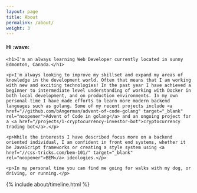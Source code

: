 ```yaml
---
layout: page
title: About
permalink: /about/
weight: 3
---
```


<div class="max-w-prose mx-auto">
    <h4>Hi :wave:</h4>

    <h1>I'm an always learning Web Developer currently located in sunny Edmonton, Canada.</h1>

    <p>I'm always looking to improve my skillset and expand my areas of knowledge in the development world. Often that means that I am working with new and exciting technologies! In the past year I have achieved a beginner to intermediate level understanding of working with Docker in both local development, and on production environments. In my own personal time I have made efforts to learn more modern backend languages such as golang. Some of my recent projects include <a href="//github.com/bAngerman/advent-of-code-golang" target="_blank" rel="noopener">Advent of Code in golang</a> and an ongoing project for a <a href="/projects/1-cryptocurrency-investor-bot">cryptocurrency trading bot</a>.</p>

    <p>While the interests I have described focus more on a backend oriented individual, I am confident in front end systems, whether it be JavaScript frameworks or creating a style system using <a href="//css-tricks.com/bem-101/" target="_blank" rel="noopener">BEM</a> ideologies.</p>

    <p>In my personal time you can find me going for walks with my dog, or driving, or running.</p>

{% include about/timeline.html %}
</div>
